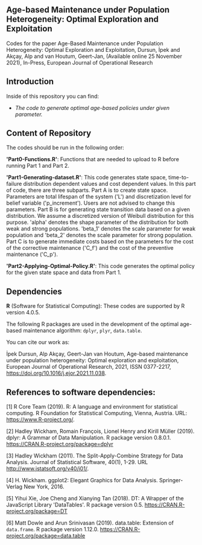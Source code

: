 
## Age-based Maintenance under Population Heterogeneity: Optimal Exploration and Exploitation

Codes for the paper Age-Based Maintenance under Population Heterogeneity: Optimal Exploration and Exploitation, Dursun, İpek and Akçay, Alp and van Houtum, Geert-Jan,  (Available online 25 November 2021), In-Press, European Journal of Operational Research

## Introduction
Inside of this repository you can find:

- *The code to generate optimal age-based policies under given parameter.*

## Content of Repository

The codes should be run in the following order:

**'Part0-Functions.R'**: Functions that are needed to upload to R before running Part 1 and Part 2. 

**'Part1-Generating-dataset.R'**: This code generates state space, time-to-failure distribution dependent values and cost dependent values. In this part of code, there are three subparts. Part A is to create state space. Parameters are total lifespan of the system ('L') and discretization level for belief variable ('p_increment'). Users are not advised to change this parameters.
Part B is for generating state transition data based on a given distribution. We assume a discretized version of Weibull distribution for this purpose. 'alpha' denotes the shape parameter of the distribution for both weak and strong populations. 'beta_1' denotes the scale parameter for weak population and 'beta_2' denotes the scale parameter for strong population. Part C is to generate immediate costs based on the parameters for the cost of the corrective maintenance ('C_f') and the cost of the preventive maintenance ('C_p'). 

**'Part2-Applying-Optimal-Policy.R'**: This code generates the optimal policy for the given state space and data from Part 1. 


## Dependencies

**R** (Software for Statistical Computing): These codes are supported by R version 4.0.5. 

The following R packages are used in the development of the optimal age-based maintenance algorithm:
 `dplyr`, `plyr`, `data.table`. 

You can cite our work as:

İpek Dursun, Alp Akçay, Geert-Jan van Houtum, Age-based maintenance under population heterogeneity: Optimal exploration and exploitation,
European Journal of Operational Research, 2021, ISSN 0377-2217, https://doi.org/10.1016/j.ejor.2021.11.038.

## References to software dependencies:

[1] R Core Team (2019). R: A language and environment for statistical computing. R Foundation for Statistical Computing, Vienna, Austria. URL: https://www.R-project.org/.

[2] Hadley Wickham, Romain François, Lionel Henry and Kirill Müller (2019). dplyr: A Grammar of Data Manipulation. R package version 0.8.0.1.
  https://CRAN.R-project.org/package=dplyr

[3] Hadley Wickham (2011). The Split-Apply-Combine Strategy for Data Analysis. Journal of Statistical Software, 40(1), 1-29. URL http://www.jstatsoft.org/v40/i01/.

[4] H. Wickham. ggplot2: Elegant Graphics for Data Analysis. Springer-Verlag New York, 2016.

[5] Yihui Xie, Joe Cheng and Xianying Tan (2018). DT: A Wrapper of the JavaScript Library 'DataTables'. R package version 0.5. https://CRAN.R-project.org/package=DT

[6] Matt Dowle and Arun Srinivasan (2019). data.table: Extension of `data.frame`. R package version 1.12.0. https://CRAN.R-project.org/package=data.table



